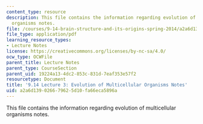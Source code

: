 ```yaml
---
content_type: resource
description: This file contains the information regarding evolution of multicellular
  organisms notes.
file: /courses/9-14-brain-structure-and-its-origins-spring-2014/a2a6d139026679625d10fa66eca5896a_MIT9_14S14_Lecture3.pdf
file_type: application/pdf
learning_resource_types:
- Lecture Notes
license: https://creativecommons.org/licenses/by-nc-sa/4.0/
ocw_type: OCWFile
parent_title: Lecture Notes
parent_type: CourseSection
parent_uid: 19224a13-4dc2-853c-831d-7eaf353e57f2
resourcetype: Document
title: '9.14 Lecture 3: Evolution of Multicellular Organisms Notes'
uid: a2a6d139-0266-7962-5d10-fa66eca5896a
---
```

This file contains the information regarding evolution of multicellular organisms notes.